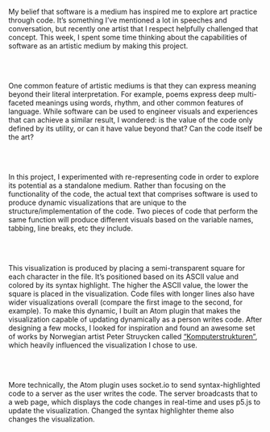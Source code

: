 My belief that software is a medium has inspired me to explore art practice through code. It’s something I’ve mentioned a lot in speeches and conversation, but recently one artist that I respect helpfully challenged that concept. This week, I spent some time thinking about the capabilities of software as an artistic medium by making this project.

<br /><br />

One common feature of artistic mediums is that they can express meaning beyond their literal interpretation. For example, poems express deep multi-faceted meanings using words, rhythm, and other common features of language. While software can be used to engineer visuals and experiences that can achieve a similar result, I wondered: is the value of the code only defined by its utility, or can it have value beyond that? Can the code itself be the art?

<br /><br />

In this project, I experimented with re-representing code in order to explore its potential as a standalone medium. Rather than focusing on the functionality of the code, the actual text that comprises software is used to produce dynamic visualizations that are unique to the structure/implementation of the code. Two pieces of code that perform the same function will produce different visuals based on the variable names, tabbing, line breaks, etc they include.

<br /><br />

This visualization is produced by placing a semi-transparent square for each character in the file. It’s positioned based on its ASCII value and colored by its syntax highlight. The higher the ASCII value, the lower the square is placed in the visualization. Code files with longer lines also have wider visualizations overall (compare the first image to the second, for example). To make this dynamic, I built an Atom plugin that makes the visualization capable of updating dynamically as a person writes code. After designing a few mocks, I looked for inspiration and found an awesome set of works by Norwegian artist Peter Struycken called [“Komputerstrukturen”](http://www.pstruycken.nl/EnDyn.html?Li,tag=a&b&70b), which heavily influenced the visualization I chose to use.

<br /><br />

More technically, the Atom plugin uses socket.io to send syntax-highlighted code to a server as the user writes the code. The server broadcasts that to a web page, which displays the code changes in real-time and uses p5.js to update the visualization. Changed the syntax highlighter theme also changes the visualization.
